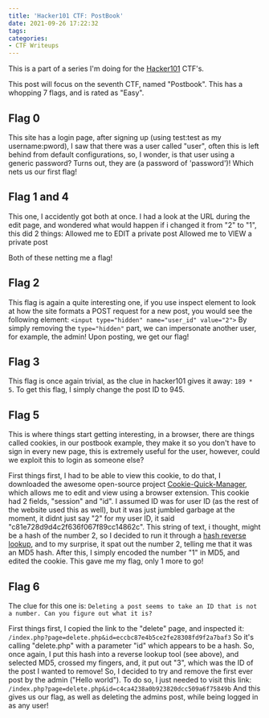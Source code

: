 ```yaml
---
title: 'Hacker101 CTF: PostBook'
date: 2021-09-26 17:22:32
tags:
categories:
- CTF Writeups
---
```

This is a part of a series I'm doing for the [Hacker101](https://www.hacker101.com/) CTF's.

This post will focus on the seventh CTF, named "Postbook". This has a whopping 7 flags, and is rated as "Easy".

## Flag 0 
This site has a login page, after signing up (using test:test as my username:pword), I saw that there was a user called "user", often this is left behind from default configurations, so, I wonder, is that user using a generic password?
Turns out, they are (a password of 'password')! Which nets us our first flag!

## Flag 1 and 4
This one, I accidently got both at once.
I had a look at the URL during the edit page, and wondered what would happen if i changed it from "2" to "1", this did 2 things:
Allowed me to EDIT a private post
Allowed me to VIEW a private post

Both of these netting me a flag!

## Flag 2
This flag is again a quite interesting one, if you use inspect element to look at how the site formats a POST request for a new post, you would see the following element:
`<input type="hidden" name="user_id" value="2">`
By simply removing the `type="hidden"` part, we can impersonate another user, for example, the admin!
Upon posting, we get our flag!

## Flag 3
This flag is once again trivial, as the clue in hacker101 gives it away: `189 * 5`. To get this flag, I simply change the post ID to 945.

## Flag 5
This is where things start getting interesting, in a browser, there are things called cookies, in our postbook example, they make it so you don't have to sign in every new page, this is extremely useful for the user, however, could we exploit this to login as someone else?

First things first, I had to be able to view this cookie, to do that, I downloaded the awesome open-source project [Cookie-Quick-Manager](https://github.com/ysard/cookie-quick-manager/), which allows me to edit and view using a browser extension. 
This cookie had 2 fields, "session" and "id". I assumed ID was for user ID (as the rest of the website used this as well), but it was just jumbled garbage at the moment, it didnt just say "2" for my user ID, it said "c81e728d9d4c2f636f067f89cc14862c". This string of text, i thought, might be a hash of the number 2, so I decided to run it through a [hash reverse lookup](https://md5hashing.net/hash), and to my surprise, it spat out the number 2, telling me that it was an MD5 hash.
After this, I simply encoded the number "1" in MD5, and edited the cookie. 
This gave me my flag, only 1 more to go!

## Flag 6
The clue for this one is:
`Deleting a post seems to take an ID that is not a number. Can you figure out what it is?`

First things first, I copied the link to the "delete" page, and inspected it:
`/index.php?page=delete.php&id=eccbc87e4b5ce2fe28308fd9f2a7baf3`
So it's calling "delete.php" with a parameter "id" which appears to be a hash.
So, once again, I put this hash into a reverse lookup tool (see above), and selected MD5, crossed my fingers, and, it put out "3", which was the ID of the post I wanted to remove!
So, I decided to try and remove the first ever post by the admin ("Hello world").
To do so, I just needed to visit this link:
`/index.php?page=delete.php&id=c4ca4238a0b923820dcc509a6f75849b`
And this gives us our flag, as well as deleting the admins post, while being logged in as any user!
